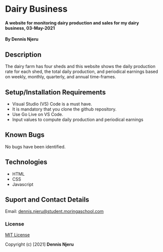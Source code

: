 # Dairy Business
#### A website for monitoring dairy production and sales for my dairy business, 03-May-2021

#### By Dennis Njeru

## Description
The dairy farm has four sheds and this website shows the daily production rate for each shed, the total daily production, and periodical earnings based on weekly, monthly, quarterly, and annual time-frames.

## Setup/Installation Requirements
* Visual Studio (VS) Code is a must have.
* It is mandatory that you clone the github repository.
* Use Go Live on VS Code.
* Input values to compute daily production and periodical earnings

## Known Bugs
No bugs have been identified.

## Technologies
* HTML
* CSS
* Javascript

## Suport and Contact Details
Email: dennis.njeru@student.moringaschool.com

### License
[MIT License](./LICENSE)

Copyright (c) [2021] **Dennis Njeru**
